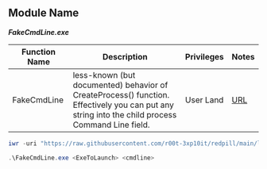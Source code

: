## Module Name
<b><i>FakeCmdLine.exe</i></b>
   
|Function Name|Description|Privileges|Notes|
|---|---|---|---|
|FakeCmdLine|less-known (but documented) behavior of CreateProcess() function.<br />Effectively you can put any string into the child process Command Line field.|User Land|[URL](https://github.com/gtworek/PSBits/tree/master/FakeCmdLine)|

```powershell
iwr -uri "https://raw.githubusercontent.com/r00t-3xp10it/redpill/main/lib/Fake-Cmdline/FakeCmdLine.exe" -OutFile "FakeCmdLine.exe"
```

```powershell   
.\FakeCmdLine.exe <ExeToLaunch> <cmdline>
``` 
